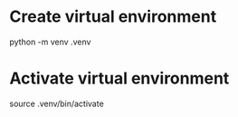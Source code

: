 # Create virtual environment
python -m venv .venv

# Activate virtual environment
source .venv/bin/activate